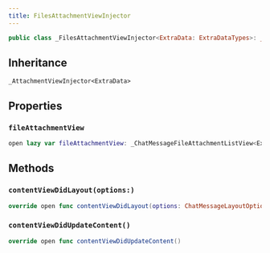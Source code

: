 ```yaml
---
title: FilesAttachmentViewInjector
---
```


``` swift
public class _FilesAttachmentViewInjector<ExtraData: ExtraDataTypes>: _AttachmentViewInjector<ExtraData> 
```

## Inheritance

`_AttachmentViewInjector<ExtraData>`

## Properties

### `fileAttachmentView`

``` swift
open lazy var fileAttachmentView: _ChatMessageFileAttachmentListView<ExtraData> 
```

## Methods

### `contentViewDidLayout(options:)`

``` swift
override open func contentViewDidLayout(options: ChatMessageLayoutOptions) 
```

### `contentViewDidUpdateContent()`

``` swift
override open func contentViewDidUpdateContent() 
```
